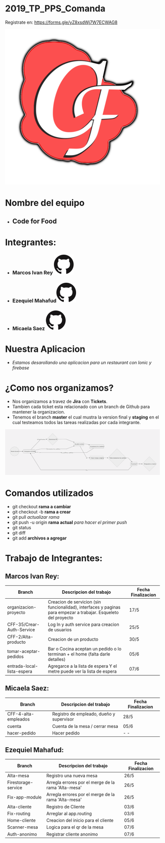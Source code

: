 # 2019_TP_PPS_Comanda

Registrate en: https://forms.gle/yZ8xsdWj7W7ECWAG8

![Logo Code for Food](icono_1.png)

# Nombre del equipo
- ## Code for Food

# Integrantes:
 - ### Marcos Ivan Rey [![](github.png)](https://github.com/marcos514  "marcos514")
 - ### Ezequiel Mahafud[![](github.png)](https://github.com/Skieel  "Skieel")
 - ### Micaela Saez  [![](github.png)](https://github.com/micaasaezz "micaasaezz")

# Nuestra Aplicacion
- *Estamos desarollando una aplicacion para un restaurant con Ionic y firebase*

# ¿Como nos organizamos?
- Nos organizamos a travez de **Jira** con **Tickets**.
- Tambien cada ticket esta relacionado con un branch de Github para mantener la organizacion.
- Tenemos el branch **master** el cual mustra la version final y **staging** en el cual testeamos todos las tareas realizadas por cada integrante.

![rECORRIDO](RECORRIDO.png)

# Comandos utilizados
- git checkout **rama a cambiar**
- git checkout -b **rama a crear**
- git pull *actualizar rama*
- git push -u origin **rama actual** *para hacer el primer push*
- git status
- git diff
- git add **archivos a agregar**

# Trabajo de Integrantes:

## Marcos Ivan Rey:

| Branch | Descripcion del trabajo | Fecha Finalizacion |
|---|---|---|
| organizacion-proyecto | Creacion de servicion (sin funcionalidad), interfaces y paginas para empezar a trabajar. Esqueleto del proyecto | 17/5 |
| CFF-35/Crear-Auth-Service | Log In y auth service para creacion de usuarios | 25/5 |
| CFF-2/Alta-producto | Creacion de un producto | 30/5 |
| tomar-aceptar-pedidos | Bar o Cocina aceptan un pedido o lo terminan + el home (falta darle detalles) | 05/6 |
| entrada-local-lista-espera | Agregarce a la lista de espera Y el metre puede ver la lista de espera | 07/6 |


## Micaela Saez:

| Branch | Descripcion del trabajo | Fecha Finalizacion |
|---|---|---|
| CFF-4-alta-empleados | Registro de empleado, dueño y supervisor | 28/5 |
| cuenta | Cuenta de la mesa / cerrar mesa | 05/6 |
| hacer-pedido | Hacer pedido | - - |

## Ezequiel Mahafud:

| Branch | Descripcion del trabajo | Fecha Finalizacion |
|---|---|---|
| Alta-mesa | Registro una nueva mesa | 26/5 |
| Firestorage-service | Arregla errores por el merge de la rama 'Alta-mesa' | 26/5 |
| Fix-app-module | Arregla errores por el merge de la rama 'Alta-mesa' | 26/5 |
| Alta-cliente | Registro de Cliente | 03/6 |
| Fix-routing | Arreglar al app.routing | 03/6 |
| Home-cliente | Creacion del inicio para el cliente | 05/6 |
| Scanner-mesa | Logica para el qr de la mesa | 07/6 |
| Auth-anonimo | Registrar cliente anonimo | 07/6 |

